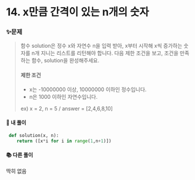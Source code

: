 # 14. x만큼 간격이 있는 n개의 숫자

### ✨문제

> 함수 solution은 정수 x와 자연수 n을 입력 받아, x부터 시작해 x씩 증가하는 숫자를 n개 지니는 리스트를 리턴해야 합니다. 다음 제한 조건을 보고, 조건을 만족하는 함수, solution을 완성해주세요.
>
> #### 제한 조건
>
> - x는 -10000000 이상, 10000000 이하인 정수입니다.
> - n은 1000 이하인 자연수입니다.
>
> ex) x = 2, n = 5 / answer = [2,4,6,8,10]



#### 🎈 내 풀이

```python
 def solution(x, n):
    return ([x*i for i in range(1,n+1)])
```



#### **📚 다른 풀이** 

딱히 없음